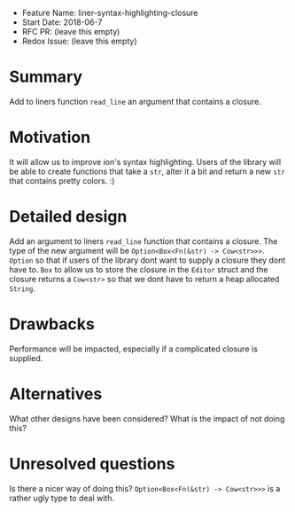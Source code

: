- Feature Name: liner-syntax-highlighting-closure
- Start Date: 2018-06-7
- RFC PR: (leave this empty)
- Redox Issue: (leave this empty)

# Summary
[summary]: #summary

Add to liners function `read_line` an argument that contains a closure.

# Motivation
[motivation]: #motivation

It will allow us to improve ion's syntax highlighting.
Users of the library will be able to create functions that take a `str`, alter it a bit and return a new `str` that contains pretty colors. :)

# Detailed design
[design]: #detailed-design

Add an argument to liners `read_line` function that contains a closure. The type of the new argument will be `Option<Box<Fn(&str) -> Cow<str>>>`. `Option` so that if users of the library dont want to supply a closure they dont have to. `Box` to allow us to store the closure in the `Editor` struct and the closure returns a `Cow<str>` so that we dont have to return a heap allocated `String`.

# Drawbacks
[drawbacks]: #drawbacks

Performance will be impacted, especially if a complicated closure is supplied.

# Alternatives
[alternatives]: #alternatives

What other designs have been considered? What is the impact of not doing this?

# Unresolved questions
[unresolved]: #unresolved-questions

Is there a nicer way of doing this? `Option<Box<Fn(&str) -> Cow<str>>>` is a rather ugly type to deal with.
